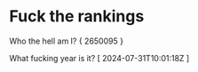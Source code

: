 # Fuck the rankings

Who the hell am I?
{ 2650095 }

What fucking year is it?
[ 2024-07-31T10:01:18Z ]
